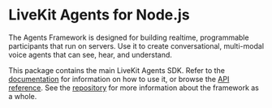 <!--
SPDX-FileCopyrightText: 2024 LiveKit, Inc.

SPDX-License-Identifier: Apache-2.0
-->
# LiveKit Agents for Node.js

The Agents Framework is designed for building realtime, programmable
participants that run on servers. Use it to create conversational, multi-modal
voice agents that can see, hear, and understand.

This package contains the main LiveKit Agents SDK. Refer to the
[documentation](https://docs.livekit.io/agents/overview/) for information on how
to use it, or browse the [API
reference](https://docs.livekit.io/agents-js/modules/agents.html). See the
[repository](https://github.com/livekit/agents-js) for more information about
the framework as a whole.
